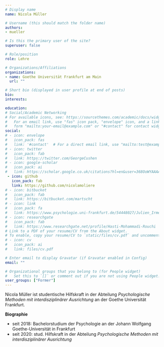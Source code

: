 ```yaml
---
# Display name
name: Nicola Müller

# Username (this should match the folder name)
authors:
- mueller

# Is this the primary user of the site?
superuser: false

# Role/position
role: Lehre

# Organizations/Affiliations
organizations:
- name: Goethe Universität Frankfurt am Main
  url: ""

# Short bio (displayed in user profile at end of posts)
bio:
interests:

education:
# Social/Academic Networking
# For available icons, see: https://sourcethemes.com/academic/docs/widgets/#icons
#   For an email link, use "fas" icon pack, "envelope" icon, and a link in the
#   form "mailto:your-email@example.com" or "#contact" for contact widget.
social:
# - icon: envelope
#   icon_pack: fas
#   link: '#contact'  # For a direct email link, use "mailto:test@example.org".
# - icon: twitter
#   icon_pack: fab
#   link: https://twitter.com/GeorgeCushen
# - icon: google-scholar
#   icon_pack: ai
#   link: https://scholar.google.co.uk/citations?hl=en&user=368OoWYAAAAJ&view_op=list_works&gmla=AJsN-F5_hYcoHq-aPPcKI9tGNawbc1-TYnfo0LzT8NvaBsMd37l-LSNKeRM0XUqGXORfXDtfooR9QfgGVRkw_XaunV49qxH3dFhQaPLeCtQ3i9mRArB1AKw
 - icon: github
   icon_pack: fab
   link: https://github.com/nicolamoliere
# - icon: bitbucket
#   icon_pack: fab
#   link: https://bitbucket.com/martscht
# - icon: link
#   icon_pack: fa
#   link: https://www.psychologie.uni-frankfurt.de/54448027/Julien_Irmer
# - icon: researchgate
#   icon_pack: fab
#   link: https://www.researchgate.net/profile/Hasti-Mohammadi-Rouchi
# Link to a PDF of your resume/CV from the About widget.
# To enable, copy your resume/CV to `static/files/cv.pdf` and uncomment the lines below.
# - icon: cv
#   icon_pack: ai
#   link: files/cv.pdf

# Enter email to display Gravatar (if Gravatar enabled in Config)
email: ""

# Organizational groups that you belong to (for People widget)
#   Set this to `[]` or comment out if you are not using People widget.
user_groups: ["Former"]
---
```


Nicola Müller ist studentische Hilfskraft in der Abteilung _Psychologische Methoden mit interdisziplinärer Ausrichtung_ an der Goethe Universität Frankfurt.

**Biographie**

- seit 2018: Bachelorstudium der Psychologie an der Johann Wolfgang Goethe-Universität in Frankfurt
- seit 2020: stud. Hilfskraft in der Abteilung _Psychologische Methoden mit interdisziplinärer Ausrichtung_

